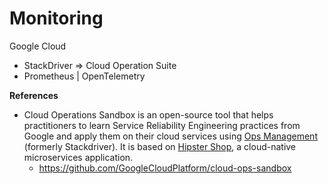 # Monitoring

Google Cloud

- StackDriver => Cloud Operation Suite
- Prometheus | OpenTelemetry

**References**

- Cloud Operations Sandbox is an open-source tool that helps practitioners to learn Service Reliability Engineering practices from Google and apply them on their cloud services using [Ops Management](https://cloud.google.com/products/operations) (formerly Stackdriver). It is based on [Hipster Shop](https://github.com/GoogleCloudPlatform/microservices-demo), a cloud-native microservices application.
  - https://github.com/GoogleCloudPlatform/cloud-ops-sandbox
